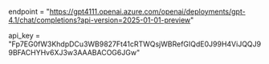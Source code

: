 endpoint = "https://gpt4111.openai.azure.com/openai/deployments/gpt-4.1/chat/completions?api-version=2025-01-01-preview"

api_key = "Fp7EG0fW3KhdpDCu3WB9827Ft41cRTWQsjWBRefGIQdE0J99H4ViJQQJ99BFACHYHv6XJ3w3AAABACOG6JGw"